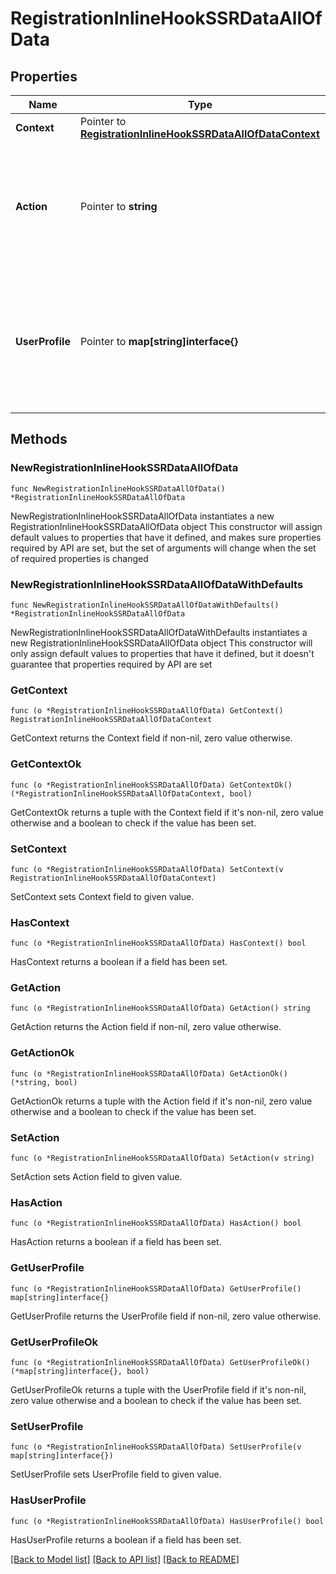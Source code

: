# RegistrationInlineHookSSRDataAllOfData

## Properties

Name | Type | Description | Notes
------------ | ------------- | ------------- | -------------
**Context** | Pointer to [**RegistrationInlineHookSSRDataAllOfDataContext**](RegistrationInlineHookSSRDataAllOfDataContext.md) |  | [optional] 
**Action** | Pointer to **string** | The default action the system will take. Will be &#x60;ALLOW&#x60;. &#x60;DENY&#x60; will never be sent to your external service. | [optional] 
**UserProfile** | Pointer to **map[string]interface{}** | The name-value pairs for each registration-related attribute supplied by the user in the Profile Enrollment form. | [optional] 

## Methods

### NewRegistrationInlineHookSSRDataAllOfData

`func NewRegistrationInlineHookSSRDataAllOfData() *RegistrationInlineHookSSRDataAllOfData`

NewRegistrationInlineHookSSRDataAllOfData instantiates a new RegistrationInlineHookSSRDataAllOfData object
This constructor will assign default values to properties that have it defined,
and makes sure properties required by API are set, but the set of arguments
will change when the set of required properties is changed

### NewRegistrationInlineHookSSRDataAllOfDataWithDefaults

`func NewRegistrationInlineHookSSRDataAllOfDataWithDefaults() *RegistrationInlineHookSSRDataAllOfData`

NewRegistrationInlineHookSSRDataAllOfDataWithDefaults instantiates a new RegistrationInlineHookSSRDataAllOfData object
This constructor will only assign default values to properties that have it defined,
but it doesn't guarantee that properties required by API are set

### GetContext

`func (o *RegistrationInlineHookSSRDataAllOfData) GetContext() RegistrationInlineHookSSRDataAllOfDataContext`

GetContext returns the Context field if non-nil, zero value otherwise.

### GetContextOk

`func (o *RegistrationInlineHookSSRDataAllOfData) GetContextOk() (*RegistrationInlineHookSSRDataAllOfDataContext, bool)`

GetContextOk returns a tuple with the Context field if it's non-nil, zero value otherwise
and a boolean to check if the value has been set.

### SetContext

`func (o *RegistrationInlineHookSSRDataAllOfData) SetContext(v RegistrationInlineHookSSRDataAllOfDataContext)`

SetContext sets Context field to given value.

### HasContext

`func (o *RegistrationInlineHookSSRDataAllOfData) HasContext() bool`

HasContext returns a boolean if a field has been set.

### GetAction

`func (o *RegistrationInlineHookSSRDataAllOfData) GetAction() string`

GetAction returns the Action field if non-nil, zero value otherwise.

### GetActionOk

`func (o *RegistrationInlineHookSSRDataAllOfData) GetActionOk() (*string, bool)`

GetActionOk returns a tuple with the Action field if it's non-nil, zero value otherwise
and a boolean to check if the value has been set.

### SetAction

`func (o *RegistrationInlineHookSSRDataAllOfData) SetAction(v string)`

SetAction sets Action field to given value.

### HasAction

`func (o *RegistrationInlineHookSSRDataAllOfData) HasAction() bool`

HasAction returns a boolean if a field has been set.

### GetUserProfile

`func (o *RegistrationInlineHookSSRDataAllOfData) GetUserProfile() map[string]interface{}`

GetUserProfile returns the UserProfile field if non-nil, zero value otherwise.

### GetUserProfileOk

`func (o *RegistrationInlineHookSSRDataAllOfData) GetUserProfileOk() (*map[string]interface{}, bool)`

GetUserProfileOk returns a tuple with the UserProfile field if it's non-nil, zero value otherwise
and a boolean to check if the value has been set.

### SetUserProfile

`func (o *RegistrationInlineHookSSRDataAllOfData) SetUserProfile(v map[string]interface{})`

SetUserProfile sets UserProfile field to given value.

### HasUserProfile

`func (o *RegistrationInlineHookSSRDataAllOfData) HasUserProfile() bool`

HasUserProfile returns a boolean if a field has been set.


[[Back to Model list]](../README.md#documentation-for-models) [[Back to API list]](../README.md#documentation-for-api-endpoints) [[Back to README]](../README.md)


